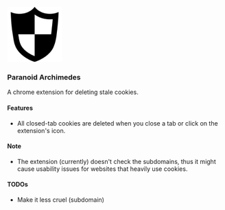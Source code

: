 <p>
<img src="icon/shield.png" width="128"/>
</p>

### Paranoid Archimedes
A chrome extension for deleting stale cookies.

#### Features
* All closed-tab cookies are deleted when you close a tab or click on the extension's icon.

#### Note
* The extension (currently) doesn't check the subdomains, thus it might cause usability issues for websites that heavily use cookies.

#### TODOs
* Make it less cruel (subdomain)

